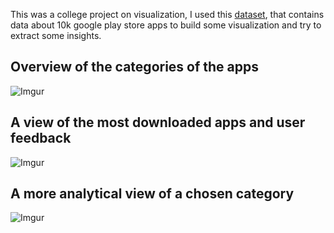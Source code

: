 This was a college project on visualization, I used this [dataset](https://www.kaggle.com/lava18/google-play-store-apps), that contains data about 10k google play store apps to build some visualization and try to extract some insights.

## Overview of the categories of the apps
![Imgur](https://i.imgur.com/hiTWMnC.png)  
  
  
## A view of the most downloaded apps and user feedback
![Imgur](https://i.imgur.com/52PYma2.png)
  
  
## A more analytical view of a chosen category
![Imgur](https://i.imgur.com/ZCCDg71.png)

